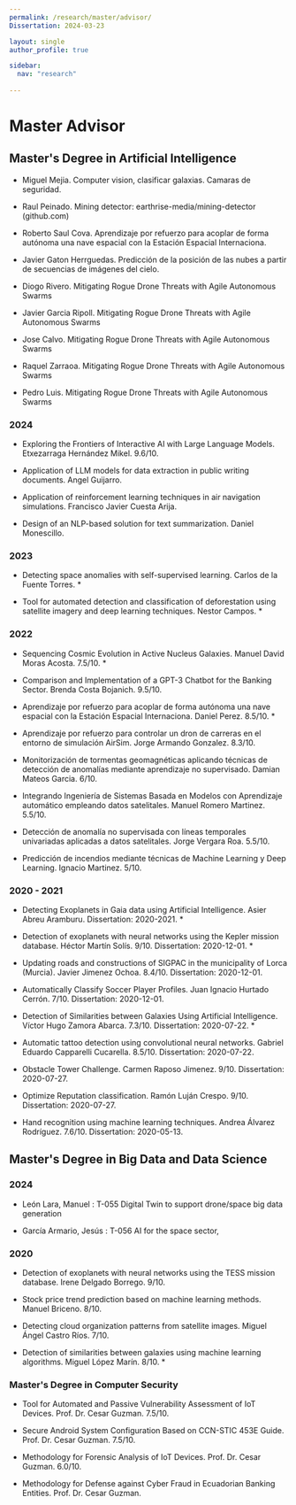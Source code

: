 ```yaml
---
permalink: /research/master/advisor/
Dissertation: 2024-03-23

layout: single
author_profile: true

sidebar:
  nav: "research"
  
---
```


# Master Advisor

## Master's Degree in Artificial Intelligence

- Miguel Mejia. Computer vision, clasificar galaxias. ​Camaras de seguridad.
- Raul Peinado. Mining detector: earthrise-media/mining-detector (github.com)
- Roberto Saul Cova. Aprendizaje por refuerzo para acoplar de forma autónoma una nave espacial con la Estación Espacial Internaciona.
- Javier Gaton Herrguedas. Predicción de la posición de las nubes a partir de secuencias de imágenes del cielo.

- Diogo Rivero. Mitigating Rogue Drone Threats with Agile Autonomous Swarms
- Javier Garcia Ripoll. Mitigating Rogue Drone Threats with Agile Autonomous Swarms
- Jose Calvo. Mitigating Rogue Drone Threats with Agile Autonomous Swarms
- Raquel Zarraoa. Mitigating Rogue Drone Threats with Agile Autonomous Swarms
- Pedro Luis. Mitigating Rogue Drone Threats with Agile Autonomous Swarms

### 2024

- Exploring the Frontiers of Interactive AI with Large Language Models. Etxezarraga Hernández Mikel. 9.6/10.

- Application of LLM models for data extraction in public writing documents. Angel Guijarro. 

- Application of reinforcement learning techniques in air navigation simulations. Francisco Javier Cuesta Arija. 

- Design of an NLP-based solution for text summarization. Daniel Monescillo. 

### 2023

- Detecting space anomalies with self-supervised learning. Carlos de la Fuente Torres. *

- Tool for automated detection and classification of deforestation using satellite imagery and deep learning techniques. Nestor Campos. *

### 2022

- Sequencing Cosmic Evolution in Active Nucleus Galaxies. Manuel David Moras Acosta. 7.5/10. *

- Comparison and Implementation of a GPT-3 Chatbot for the Banking Sector. Brenda Costa Bojanich. 9.5/10. 

- Aprendizaje por refuerzo para acoplar de forma autónoma una nave espacial con la Estación Espacial Internaciona. Daniel Perez. 8.5/10. *

- Aprendizaje por refuerzo para controlar un dron de carreras en el entorno de simulación AirSim. Jorge Armando Gonzalez. 8.3/10.

- Monitorización de tormentas geomagnéticas aplicando técnicas de detección de anomalías mediante aprendizaje no supervisado. Damian Mateos Garcia. 6/10.

- Integrando Ingeniería de Sistemas Basada en Modelos con Aprendizaje automático empleando datos satelitales. Manuel Romero Martinez. 5.5/10.

- Detección de anomalía no supervisada con líneas temporales univariadas aplicadas a datos satelitales. Jorge Vergara Roa. 5.5/10. 

- Predicción de incendios mediante técnicas de Machine Learning y Deep Learning. Ignacio Martinez. 5/10. 

### 2020 - 2021

- Detecting Exoplanets in Gaia data using Artificial Intelligence. Asier Abreu Aramburu. Dissertation: 2020-2021. *

- Detection of exoplanets with neural networks using the Kepler mission database. Héctor Martín Solís. 9/10. Dissertation: 2020-12-01. *

- Updating roads and constructions of SIGPAC in the municipality of Lorca (Murcia). Javier Jimenez Ochoa. 8.4/10. Dissertation: 2020-12-01.

- Automatically Classify Soccer Player Profiles. Juan Ignacio Hurtado Cerrón. 7/10. Dissertation: 2020-12-01.

- Detection of Similarities between Galaxies Using Artificial Intelligence. Víctor Hugo Zamora Abarca. 7.3/10. Dissertation: 2020-07-22. *

- Automatic tattoo detection using convolutional neural networks. Gabriel Eduardo Capparelli Cucarella. 8.5/10. Dissertation: 2020-07-22.

- Obstacle Tower Challenge. Carmen Raposo Jimenez. 9/10. Dissertation: 2020-07-27.

- Optimize Reputation classification. Ramón Luján Crespo. 9/10. Dissertation: 2020-07-27.

- Hand recognition using machine learning techniques. Andrea Álvarez Rodríguez. 7.6/10. Dissertation: 2020-05-13.

## Master's Degree in Big Data and Data Science

### 2024

- León Lara, Manuel : T-055 Digital Twin to support drone/space big data generation

- García Armario, Jesús : T-056 AI for the space sector,

### 2020

- Detection of exoplanets with neural networks using the TESS mission database. Irene Delgado Borrego. 9/10. 

- Stock price trend prediction based on machine learning methods. Manuel Briceno. 8/10. 

- Detecting cloud organization patterns from satellite images. Miguel Ángel Castro Ríos. 7/10. 

- Detection of similarities between galaxies using machine learning algorithms. Miguel López Marín. 8/10. * 

### Master's Degree in Computer Security

- Tool for Automated and Passive Vulnerability Assessment of IoT Devices. Prof. Dr. Cesar Guzman. 7.5/10.

- Secure Android System Configuration Based on CCN-STIC 453E Guide. Prof. Dr. Cesar Guzman. 7.5/10.

- Methodology for Forensic Analysis of IoT Devices. Prof. Dr. Cesar Guzman. 6.0/10.

- Methodology for Defense against Cyber Fraud in Ecuadorian Banking Entities. Prof. Dr. Cesar Guzman.